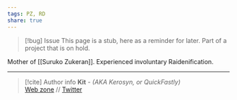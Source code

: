 ```yaml
---
tags: PZ, RD
share: true
---
```

> [!bug] Issue
> This page is a stub, here as a reminder for later. Part of a project that is on hold.

Mother of [[Suruko Zukeran]]. Experienced involuntary Raidenification.

-----
> [!cite] Author info
> **Kit** - *(AKA Kerosyn, or QuickFastly)*\
> [Web zone](https://kitabe.link) // [Twitter](https://twitter.com/Kerosyn_)